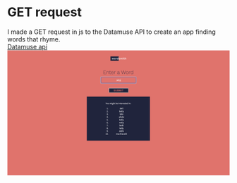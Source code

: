 <h1>GET request</h1>
I made a GET request in js to the Datamuse API to create an app finding words that rhyme. 
<br>
<a href="https://www.datamuse.com/api/">Datamuse api</a>
</br>
<img src="./wordsmith.png" alt="jelly">
